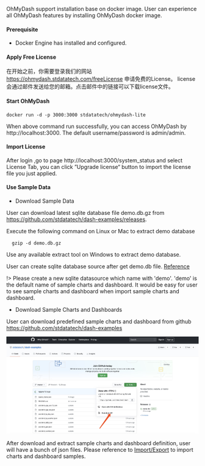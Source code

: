 OhMyDash support installation base on docker image. User can experience all OhMyDash features by installing OhMyDash docker image.

#### Prerequisite
* Docker Engine has installed and configured.

#### Apply Free License

在开始之前，你需要登录我们的网站 https://ohmydash.stdatatech.com/freeLicense 申请免费的License。 license会通过邮件发送给您的邮箱。点击邮件中的链接可以下载license文件。

#### Start OhMyDash

```shell
docker run -d -p 3000:3000 stdatatech/ohmydash-lite
```
When above command run successfully, you can access OhMyDash by http://localhost:3000.  The default username/password is admin/admin.

#### Import License

After login ,go to page http://localhost:3000/system_status and select License Tab, you can click ”Upgrade license“ button to import the license file you just applied. 

#### Use Sample Data

* Download Sample Data

User can download latest sqlite database file demo.db.gz from https://github.com/stdatatech/dash-examples/releases. <br>

Execute the following command on Linux or Mac to extract demo database
```shell
  gzip -d demo.db.gz
```
Use any available extract tool on Windows to extract demo database.

User can create sqlite database source after get demo.db file. [Reference](sqlite)

!> Please create a new sqlite datasource which name with 'demo'. 'demo' is the default name of sample charts and dashboard. It would be easy for user to see sample charts and dashboard when import sample charts and dashboard.

* Download Sample Charts and Dashboards

User can download predefined sample charts and dashboard from github https://github.com/stdatatech/dash-examples

![Example](dash-example.jpg)

After download and extract sample charts and dashboard definition, user will have a bunch of json files. Please reference to [Import/Export](imexport) to import charts and dashboard samples.